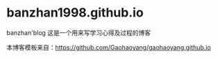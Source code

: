 # banzhan1998.github.io
banzhan'blog
这是一个用来写学习心得及过程的博客


本博客模板来自：https://github.com/Gaohaoyang/gaohaoyang.github.io
